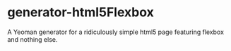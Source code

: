 # generator-html5Flexbox
A Yeoman generator for a ridiculously simple html5 page featuring flexbox and nothing else.
